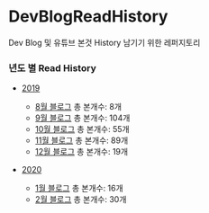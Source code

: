# DevBlogReadHistory
Dev Blog 및 유튜브 본것 History 남기기 위한 레퍼지토리

### 년도 별 Read History
- [2019](https://github.com/gaepury/DevBlogReadHistory/tree/master/2019)
   - [8월 블로그](https://github.com/gaepury/DevBlogReadHistory/tree/master/2019/08) 총 본개수: 8개
   - [9월 블로그](https://github.com/gaepury/DevBlogReadHistory/tree/master/2019/09) 총 본개수: 104개
   - [10월 블로그](https://github.com/gaepury/DevBlogReadHistory/tree/master/2019/10) 총 본개수: 55개
   - [11월 블로그](https://github.com/gaepury/DevBlogReadHistory/tree/master/2019/11) 총 본개수: 89개
   - [12월 블로그](https://github.com/gaepury/DevBlogReadHistory/tree/master/2019/12) 총 본개수: 19개
   

- [2020](https://github.com/gaepury/DevBlogReadHistory/tree/master/2020)
   - [1월 블로그](https://github.com/gaepury/DevBlogReadHistory/blob/master/2020/01) 총 본개수: 16개
   - [2월 블로그](https://github.com/gaepury/DevBlogReadHistory/blob/master/2020/02) 총 본개수: 30개
